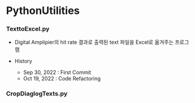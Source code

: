 # PythonUtilities

### TexttoExcel.py

- Digital Amplipier의 hit rate 결과로 출력된 text 파일을 Excel로 옮겨주는 프로그램

- History
  - Sep 30, 2022 : First Commit
  - Oct 19, 2022 : Code Refactoring

### CropDiaglogTexts.py
